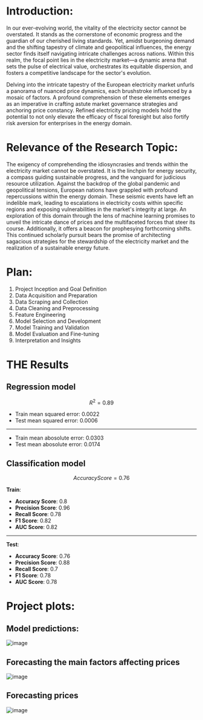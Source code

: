 # Introduction:

In our ever-evolving world, the vitality of the electricity sector cannot be overstated. It stands as the cornerstone of economic progress and the guardian of our cherished living standards. Yet, amidst burgeoning demand and the shifting tapestry of climate and geopolitical influences, the energy sector finds itself navigating intricate challenges across nations. Within this realm, the focal point lies in the electricity market—a dynamic arena that sets the pulse of electrical value, orchestrates its equitable dispersion, and fosters a competitive landscape for the sector's evolution.

Delving into the intricate tapestry of the European electricity market unfurls a panorama of nuanced price dynamics, each brushstroke influenced by a mosaic of factors. A profound comprehension of these elements emerges as an imperative in crafting astute market governance strategies and anchoring price constancy. Refined electricity pricing models hold the potential to not only elevate the efficacy of fiscal foresight but also fortify risk aversion for enterprises in the energy domain.

# Relevance of the Research Topic:

The exigency of comprehending the idiosyncrasies and trends within the electricity market cannot be overstated. It is the linchpin for energy security, a compass guiding sustainable progress, and the vanguard for judicious resource utilization. Against the backdrop of the global pandemic and geopolitical tensions, European nations have grappled with profound repercussions within the energy domain. These seismic events have left an indelible mark, leading to escalations in electricity costs within specific regions and exposing vulnerabilities in the market's integrity at large. An exploration of this domain through the lens of machine learning promises to unveil the intricate dance of prices and the multifaceted forces that steer its course. Additionally, it offers a beacon for prophesying forthcoming shifts. This continued scholarly pursuit bears the promise of architecting sagacious strategies for the stewardship of the electricity market and the realization of a sustainable energy future.

# Plan:
1. Project Inception and Goal Definition
2. Data Acquisition and Preparation
3. Data Scraping and Collection
4. Data Cleaning and Preprocessing
5. Feature Engineering
6. Model Selection and Development
7. Model Training and Validation
8. Model Evaluation and Fine-tuning
9. Interpretation and Insights

# THE Results
## Regression model 
$${R}^ 2 = 0.89$$

* Train mean squared error: 0.0022 
* Test mean squared error: 0.0006 
-----------------------------------------------------
* Train mean abosolute error: 0.0303 
* Test mean abosolute error: 0.0174 


## Classification model
$${Accuracy Score} = 0.76$$

**Train**:

* **Accuracy Score**: 0.8
* **Precision Score**: 0.96
* **Recall Score**: 0.78
* **F1 Score**: 0.82
* **AUC Score**: 0.82

-----------------------------------------------------

**Test**:

* **Accuracy Score**: 0.76
* **Precision Score**: 0.88
* **Recall Score**: 0.7
* **F1 Score**: 0.78
* **AUC Score**: 0.78

# Project plots:

## Model predictions:
![image](https://github.com/daunyl/electricity_prices_europe/assets/137568373/4d3a4959-79b0-487f-88b8-95f6d0da692a)

## Forecasting the main factors affecting prices
![image](https://github.com/daunyl/electricity_prices_europe/assets/137568373/9f2ea617-4ce3-4b2a-af07-2aa01b6aea3d)


## Forecasting prices
![image](https://github.com/daunyl/electricity_prices_europe/assets/137568373/b2bfdf10-1379-465e-88e2-1c025d2105b8)

